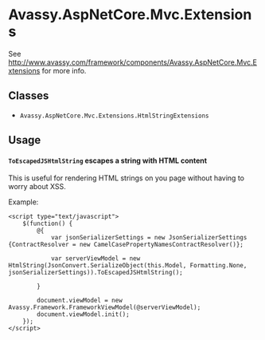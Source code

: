 # Avassy.AspNetCore.Mvc.Extensions

See http://www.avassy.com/framework/components/Avassy.AspNetCore.Mvc.Extensions for more info.

## Classes

- `Avassy.AspNetCore.Mvc.Extensions.HtmlStringExtensions`

## Usage

#### `ToEscapedJSHtmlString` escapes a string with HTML content

This is useful for rendering HTML strings on you page without having to worry about XSS. 

Example:

    <script type="text/javascript">
        $(function() {
            @{
                var jsonSerializerSettings = new JsonSerializerSettings {ContractResolver = new CamelCasePropertyNamesContractResolver()};

                var serverViewModel = new HtmlString(JsonConvert.SerializeObject(this.Model, Formatting.None, jsonSerializerSettings)).ToEscapedJSHtmlString();

            }

            document.viewModel = new Avassy.Framework.FrameworkViewModel(@serverViewModel);
            document.viewModel.init();
        });
    </script>

